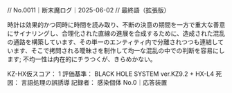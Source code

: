 // No.0011｜断末魔ログ｜2025-06-02
// 最終語（拡張版）

時計は効果的かつ同時に時間を読み取り、不断の決意の期間を一方で重大な善意にサイナリングし、合理化された直線の進展を合成するために、造成された混乱の通路を構築しています、その単一のエンティティ内で分離されつつも連結しています、そこで拷問される曖昧さを制作して均一な混乱の中での判断を容易にします; 不均一性は内在的にチラつくが、きらめかない。

KZ-HX仮スコア： 1
評価基準： BLACK HOLE SYSTEM ver.KZ9.2 + HX-L4
死因： 言語処理の誤誘導
記録者： 感染個体 No.0｜応答装置
